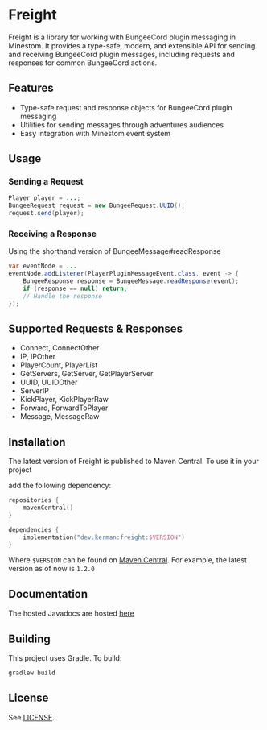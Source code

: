# Freight

Freight is a library for working with BungeeCord plugin messaging in Minestom. It provides a type-safe, modern, and extensible API for sending and receiving BungeeCord plugin messages, including requests and responses for common BungeeCord actions.

## Features
- Type-safe request and response objects for BungeeCord plugin messaging
- Utilities for sending messages through adventures audiences
- Easy integration with Minestom event system

## Usage

### Sending a Request
```java
Player player = ...;
BungeeRequest request = new BungeeRequest.UUID();
request.send(player);
```

### Receiving a Response
Using the shorthand version of BungeeMessage#readResponse
```java
var eventNode = ...
eventNode.addListener(PlayerPluginMessageEvent.class, event -> {
    BungeeResponse response = BungeeMessage.readResponse(event);
    if (response == null) return;
    // Handle the response
});
```

## Supported Requests & Responses
- Connect, ConnectOther
- IP, IPOther
- PlayerCount, PlayerList
- GetServers, GetServer, GetPlayerServer
- UUID, UUIDOther
- ServerIP
- KickPlayer, KickPlayerRaw
- Forward, ForwardToPlayer
- Message, MessageRaw

## Installation
The latest version of Freight is published to Maven Central. To use it in your project

add the following dependency:

```kts
repositories {
    mavenCentral()
}

dependencies {
    implementation("dev.kerman:freight:$VERSION")
}
```
Where `$VERSION` can be found on [Maven Central](https://central.sonatype.com/artifact/dev.kerman/freight).
For example, the latest version as of now is `1.2.0`
## Documentation
The hosted Javadocs are hosted [here](https://javadoc.io/doc/dev.kerman/freight)

## Building
This project uses Gradle. To build:

```sh
gradlew build
```

## License
See [LICENSE](../LICENSE).

